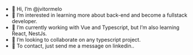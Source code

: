 - 👋 Hi, I’m @jvitormelo
- 👀 I’m interested in learning more about back-end and become a fullstack developer.
- 🌱 I’m currently working with Vue and Typescript, but I’m also learning React, NestJs.
- 💞️ I’m looking to collaborate on any typescript project.
- 💬 To contact, just send me a message on linkedin..


<!---
jvitormelo/jvitormelo is a ✨ special ✨ repository because its `README.md` (this file) appears on your GitHub profile.
You can click the Preview link to take a look at your changes.
--->
